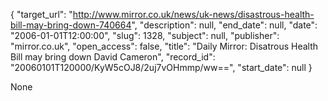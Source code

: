 {
  "target_url": "http://www.mirror.co.uk/news/uk-news/disastrous-health-bill-may-bring-down-740664", 
  "description": null, 
  "end_date": null, 
  "date": "2006-01-01T12:00:00", 
  "slug": 1328, 
  "subject": null, 
  "publisher": "mirror.co.uk", 
  "open_access": false, 
  "title": "Daily Mirror: Disatrous Health Bill may bring down David Cameron", 
  "record_id": "20060101T120000/KyW5cOJ8/2uj7vOHmmp/ww==", 
  "start_date": null
}

None